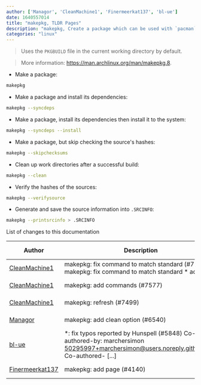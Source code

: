 ```yaml
---
author: ['Managor', 'CleanMachine1', 'Finermeerkat137', 'bl-ue']
date: 1640557014
title: "makepkg, TLDR Pages"
description: "makepkg, Create a package which can be used with `pacman`."
categories: "linux"
---
```

> Uses the `PKGBUILD` file in the current working directory by default.

> More information: <https://man.archlinux.org/man/makepkg.8>.

- Make a package:

```bash
makepkg
```

- Make a package and install its dependencies:

```bash
makepkg --syncdeps
```

- Make a package, install its dependencies then install it to the system:

```bash
makepkg --syncdeps --install
```

- Make a package, but skip checking the source's hashes:

```bash
makepkg --skipchecksums
```

- Clean up work directories after a successful build:

```bash
makepkg --clean
```

- Verify the hashes of the sources:

```bash
makepkg --verifysource
```

- Generate and save the source information into `.SRCINFO`:

```bash
makepkg --printsrcinfo > .SRCINFO
```
List of changes to this documentation


Author | Description | ISO 8601 Date | GitHub link
------|-----|-----|-----
[CleanMachine1](mailto:78213164+CleanMachine1@users.noreply.github.com) | makepkg: fix command to match standard (#7579) * makepkg: fix command to match standard * add \n | 2021-12-26T23:16:54 | [1a6a1759bddb](https://github.com/tldr-pages/tldr/commit/1a6a1759bddb0ff2659d8aa011179cbfb71f5bb4)
[CleanMachine1](mailto:78213164+CleanMachine1@users.noreply.github.com) | makepkg: add commands (#7577) | 2021-12-26T16:58:12 | [32ad43191906](https://github.com/tldr-pages/tldr/commit/32ad43191906369e1f124ae408bfb3610c0e9235)
[CleanMachine1](mailto:78213164+CleanMachine1@users.noreply.github.com) | makepkg: refresh (#7499) | 2021-12-05T22:31:22 | [a7c60a0e91bf](https://github.com/tldr-pages/tldr/commit/a7c60a0e91bf4d5006c9e9f57302f987e6e32874)
[Managor](mailto:42655600+Managor@users.noreply.github.com) | makepkg: add clean option (#6540) | 2021-09-16T21:27:17 | [9899a25197f5](https://github.com/tldr-pages/tldr/commit/9899a25197f5c99670f767eae76245d4df7fcb93)
[bl-ue](mailto:54780737+bl-ue@users.noreply.github.com) | *: fix typos reported by Hunspell (#5848) Co-authored-by: marchersimon <50295997+marchersimon@users.noreply.github.com> Co-authored- [...] | 2021-05-20T22:13:41 | [8ebd171d6f00](https://github.com/tldr-pages/tldr/commit/8ebd171d6f001698709fefc02b1fd5cc9f3a99c4)
[Finermeerkat137](mailto:sudhip@nashi.us) | makepkg: add page (#4140) | 2020-07-05T22:46:19 | [8c86156d1305](https://github.com/tldr-pages/tldr/commit/8c86156d13050d1d886c4e6d3f5f5c1f458b9645)

